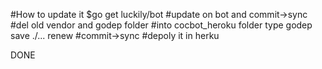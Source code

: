 #How to update it 
$go get luckily/bot
#update on bot and commit->sync
#del old vendor and godep folder
#into cocbot_heroku folder type godep save ./... renew
#commit->sync 
#depoly it in herku

DONE
